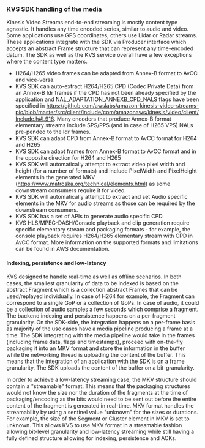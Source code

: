 ### KVS SDK handling of the media

Kinesis Video Streams end-to-end streaming is mostly content type agnostic. It handles any time encoded series, similar to audio and video. Some applications use GPS coordinates, others use Lidar or Radar streams. These applications integrate with the SDK via Producer interface which accepts an abstract Frame structure that can represent any time-encoded datum. The SDK as well as the KVS service overall have a few exceptions where the content type matters.

* H264/H265 video frames can be adapted from Annex-B format to AvCC and vice-versa.
* KVS SDK can auto-extract H264/H265 CPD (Codec Private Data) from an Annex-B Idr frames if the CPD has not been already specified by the application and NAL_ADAPTATION_ANNEXB_CPD_NALS flags have been specified in https://github.com/awslabs/amazon-kinesis-video-streams-pic/blob/master/src/client/include/com/amazonaws/kinesis/video/client/Include.h#L916. Many encoders that produce Annex-B format elementary streams include SPS/PPS (and in case of H265 VPS) NALs pre-pended to the Idr frames.
* KVS SDK can adapt CPD from Annex-B format to AvCC format for H264 and H265
* KVS SDK can adapt frames from Annex-B format to AvCC format and in the opposite direction for H264 and H265
* KVS SDK will automatically attempt to extract video pixel width and height (for a number of formats) and include PixelWidth and PixelHeight elements in the generated MKV (https://www.matroska.org/technical/elements.html) as some downstream consumers require it for video.
* KVS SDK will automatically attempt to extract and set Audio specific elements in the MKV for audio streams as those can be required by the downstream consumers.
* KVS SDK has a set of APIs to generate audio specific CPD.
* KVS HLS/MPEG-DASH/Console playback and clip generation require specific elementary stream and packaging formats - for example, the console playback requires H264/H265 elementary stream with CPD in AvCC format. More information on the supported formats and limitations can be found in AWS documentation.


#### Indexing, persistence and low-latency

KVS designed to handle real-time as well as offline scenarios. In both cases, the smallest granularity of data to be indexed is based on the abstract Fragment which is a collection abstract Frames that can be used/replayed individually. In case of H264 for example, the Fragment can correspond to a single GoP or a collection of GoPs. In case of audio, it could be a collection of audio samples a few seconds which comprise a fragment. The backend indexing and persistence happens on a per-fragment granularity. On the SDK-side, the integration happens on a per-frame basis as majority of the use cases have a media pipeline producing a frame at a time. The SDK integrating with the media pipeline would take in the frames (including frame data, flags and timestamps), proceed with on-the-fly packaging it into an MKV format and store the information in the buffer while the networking thread is uploading the content of the buffer. This means that the integration of an application with the SDK is on a frame granularity. The SDK uploads the content of the buffer on a bit-granularity.

In order to achieve a low-latency streaming case, the MKV structure should contain a "streamable" format. This means that the packaging structures would not know the size nor the duration of the fragments at the time of packaging/encoding as the bits would need to be sent out before the entire content of the fragment is generated in real-time. MKV format handles the streamability by using a sentinel value "unknown" for the sizes or durations. For example, the size of the Segment or Cluster element in MKV is set to unknown. This allows KVS to use MKV format in a streamable fashion allowing bit-level granularity and low-latency streaming while still having a fully defined structure allowing for indexing, persistence and ACKs.


